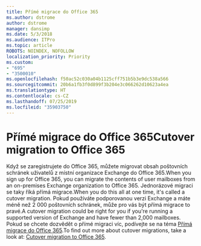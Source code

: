 ```yaml
---
title: Přímé migrace do Office 365
ms.author: dstrome
author: dstrome
manager: dansimp
ms.date: 5/3/2018
ms.audience: ITPro
ms.topic: article
ROBOTS: NOINDEX, NOFOLLOW
localization_priority: Priority
ms.custom:
- "695"
- "3500010"
ms.openlocfilehash: f50ac52c030a04b1125cff751b5b3e9dc538a566
ms.sourcegitcommit: 20b6a1fb3f0d899f3b204e3c066262d10623a4ea
ms.translationtype: HT
ms.contentlocale: cs-CZ
ms.lasthandoff: 07/25/2019
ms.locfileid: "35903750"
---
```

# <a name="cutover-migrations-to-office-365"></a><span data-ttu-id="6a99c-102">Přímé migrace do Office 365</span><span class="sxs-lookup"><span data-stu-id="6a99c-102">Cutover migration to Office 365</span></span>

<span data-ttu-id="6a99c-103">Když se zaregistrujete do Office 365, můžete migrovat obsah poštovních schránek uživatelů z místní organizace Exchange do Office 365.</span><span class="sxs-lookup"><span data-stu-id="6a99c-103">When you sign up for Office 365, you can migrate the contents of user mailboxes from an on-premises Exchange organization to Office 365.</span></span> <span data-ttu-id="6a99c-104">Jednorázové migraci se taky říká přímá migrace.</span><span class="sxs-lookup"><span data-stu-id="6a99c-104">When you do this all at one time, it's called a cutover migration.</span></span> <span data-ttu-id="6a99c-105">Pokud používáte podporovanou verzi Exchange a máte méně než 2 000 poštovních schránek, může pro vás být přímá migrace to pravé.</span><span class="sxs-lookup"><span data-stu-id="6a99c-105">A cutover migration could be right for you if you're running a supported version of Exchange and have fewer than 2,000 mailboxes.</span></span> <span data-ttu-id="6a99c-106">Pokud se chcete dozvědět o přímé migraci víc, podívejte se na téma [Přímá migrace do Office 365](https://support.office.com/article/9496e93c-1e59-41a8-9bb3-6e8df0cd81b4.aspx).</span><span class="sxs-lookup"><span data-stu-id="6a99c-106">To find out more about cutover migrations, take a look at: [Cutover migration to Office 365](https://support.office.com/article/9496e93c-1e59-41a8-9bb3-6e8df0cd81b4.aspx).</span></span>
  